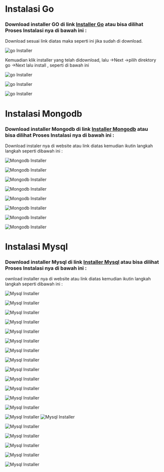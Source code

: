 # Instalasi Go 

### Download installer GO di link [Installer Go](https://golang.org/doc/install) atau bisa dilihat Proses Instalasi nya di bawah ini :

Download sesuai link diatas maka seperti ini jika sudah di download.

![go Installer](https://github.com/Wahyupr/tekn-cloud-computing/blob/master/minggu-06/images/go/01.png)

Kemuadian klik installer yang telah didownload, lalu ->Next ->pilih direktory go ->Next lalu install , seperti di bawah ini

![go Installer](https://github.com/Wahyupr/tekn-cloud-computing/blob/master/minggu-06/images/go/0.png)

![go Installer](https://github.com/Wahyupr/tekn-cloud-computing/blob/master/minggu-06/images/go/03.png)

![go Installer](https://github.com/Wahyupr/tekn-cloud-computing/blob/master/minggu-06/images/go/04.png)

# Instalasi Mongodb

### Download installer Mongodb di link [Installer Mongodb](https://docs.mongodb.com/manual/installation/) atau bisa dilihat Proses Instalasi nya di bawah ini :

Download instaler nya di website atau link diatas kemudian ikutin langkah langkah seperti dibawah ini :

![Mongodb Installer](https://github.com/Wahyupr/tekn-cloud-computing/blob/master/minggu-06/images/Mongodb/gambar-01.png)

![Mongodb Installer](https://github.com/Wahyupr/tekn-cloud-computing/blob/master/minggu-06/images/Mongodb/gambar-02.png)

![Mongodb Installer](https://github.com/Wahyupr/tekn-cloud-computing/blob/master/minggu-06/images/Mongodb/gambar-03.png)

![Mongodb Installer](https://github.com/Wahyupr/tekn-cloud-computing/blob/master/minggu-06/images/Mongodb/gambar-04.png)

![Mongodb Installer](https://github.com/Wahyupr/tekn-cloud-computing/blob/master/minggu-06/images/Mongodb/gambar-05.png)

![Mongodb Installer](https://github.com/Wahyupr/tekn-cloud-computing/blob/master/minggu-06/images/Mongodb/gambar-06.png)

![Mongodb Installer](https://github.com/Wahyupr/tekn-cloud-computing/blob/master/minggu-06/images/Mongodb/gambar-07.png)

![Mongodb Installer](https://github.com/Wahyupr/tekn-cloud-computing/blob/master/minggu-06/images/Mongodb/gambar-08.png)

# Instalasi Mysql

### Download installer Mysql di link [Installer Mysql](https://dev.mysql.com/downloads/installer/) atau bisa dilihat Proses Instalasi nya di bawah ini :

ownload installer nya di website atau link diatas kemudian ikutin langkah langkah seperti dibawah ini :

![Mysql Installer](https://github.com/Wahyupr/tekn-cloud-computing/blob/master/minggu-06/images/mysql/gambar-01.png)

![Mysql Installer](https://github.com/Wahyupr/tekn-cloud-computing/blob/master/minggu-06/images/mysql/gambar-01.png)

![Mysql Installer](https://github.com/Wahyupr/tekn-cloud-computing/blob/master/minggu-06/images/mysql/gambar-02.png)

![Mysql Installer](https://github.com/Wahyupr/tekn-cloud-computing/blob/master/minggu-06/images/mysql/gambar-03.png)

![Mysql Installer](https://github.com/Wahyupr/tekn-cloud-computing/blob/master/minggu-06/images/mysql/gambar-04.png)

![Mysql Installer](https://github.com/Wahyupr/tekn-cloud-computing/blob/master/minggu-06/images/mysql/gambar-05.png)

![Mysql Installer](https://github.com/Wahyupr/tekn-cloud-computing/blob/master/minggu-06/images/mysql/gambar-06.png)

![Mysql Installer](https://github.com/Wahyupr/tekn-cloud-computing/blob/master/minggu-06/images/mysql/gambar-07.png)

![Mysql Installer](https://github.com/Wahyupr/tekn-cloud-computing/blob/master/minggu-06/images/mysql/gambar-08.png)

![Mysql Installer](https://github.com/Wahyupr/tekn-cloud-computing/blob/master/minggu-06/images/mysql/gambar-09.png)

![Mysql Installer](https://github.com/Wahyupr/tekn-cloud-computing/blob/master/minggu-06/images/mysql/gambar-10.png)

![Mysql Installer](https://github.com/Wahyupr/tekn-cloud-computing/blob/master/minggu-06/images/mysql/gambar-11.png)

![Mysql Installer](https://github.com/Wahyupr/tekn-cloud-computing/blob/master/minggu-06/images/mysql/gambar-12.png)

![Mysql Installer](https://github.com/Wahyupr/tekn-cloud-computing/blob/master/minggu-06/images/mysql/gambar-13.png)
![Mysql Installer](https://github.com/Wahyupr/tekn-cloud-computing/blob/master/minggu-06/images/mysql/gambar-14.png)

![Mysql Installer](https://github.com/Wahyupr/tekn-cloud-computing/blob/master/minggu-06/images/mysql/gambar-15.png)

![Mysql Installer](https://github.com/Wahyupr/tekn-cloud-computing/blob/master/minggu-06/images/mysql/gambar-16.png)

![Mysql Installer](https://github.com/Wahyupr/tekn-cloud-computing/blob/master/minggu-06/images/mysql/gambar-17.png)

![Mysql Installer](https://github.com/Wahyupr/tekn-cloud-computing/blob/master/minggu-06/images/mysql/gambar-18.png)

![Mysql Installer](https://github.com/Wahyupr/tekn-cloud-computing/blob/master/minggu-06/images/mysql/gambar-19.png)

